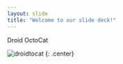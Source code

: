 ```yaml
---
layout: slide
title: "Welcome to our slide deck!"
---
```


Droid OctoCat

![droidtocat](https://octodex.github.com/images/droidtocat.png)
{: .center}

